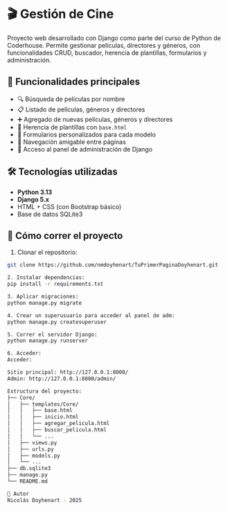 # 🎬 Gestión de Cine

Proyecto web desarrollado con Django como parte del curso de Python de Coderhouse. Permite gestionar películas, directores y géneros, con funcionalidades CRUD, buscador, herencia de plantillas, formularios y administración.

## 📌 Funcionalidades principales

- 🔍 Búsqueda de películas por nombre
- 📋 Listado de películas, géneros y directores
- ➕ Agregado de nuevas películas, géneros y directores
- 🧩 Herencia de plantillas con `base.html`
- 📄 Formularios personalizados para cada modelo
- 📂 Navegación amigable entre páginas
- 🔐 Acceso al panel de administración de Django

## 🛠️ Tecnologías utilizadas

- **Python 3.13**
- **Django 5.x**
- HTML + CSS (con Bootstrap básico)
- Base de datos SQLite3

## 🧪 Cómo correr el proyecto

1. Clonar el repositorio:
```bash
git clone https://github.com/nmdoyhenart/TuPrimerPaginaDoyhenart.git

2. Instalar dependencias:
pip install -r requirements.txt

3. Aplicar migraciones:
python manage.py migrate

4. Crear un superusuario para acceder al panel de adm:
python manage.py createsuperuser

5. Correr el servidor Django:
python manage.py runserver

6. Acceder:
Acceder:

Sitio principal: http://127.0.0.1:8000/
Admin: http://127.0.0.1:8000/admin/

Estructura del proyecto:
├── Core/
│   ├── templates/Core/
│   │   ├── base.html
│   │   ├── inicio.html
│   │   ├── agregar_pelicula.html
│   │   ├── buscar_pelicula.html
│   │   └── ...
│   ├── views.py
│   ├── urls.py
│   ├── models.py
│   └── ...
├── db.sqlite3
├── manage.py
└── README.md

📌 Autor
Nicolás Doyhenart - 2025
